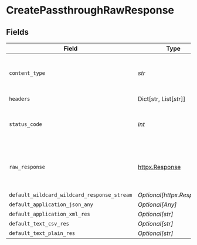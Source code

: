 # CreatePassthroughRawResponse


## Fields

| Field                                                        | Type                                                         | Required                                                     | Description                                                  |
| ------------------------------------------------------------ | ------------------------------------------------------------ | ------------------------------------------------------------ | ------------------------------------------------------------ |
| `content_type`                                               | *str*                                                        | :heavy_check_mark:                                           | HTTP response content type for this operation                |
| `headers`                                                    | Dict[str, List[*str*]]                                       | :heavy_check_mark:                                           | N/A                                                          |
| `status_code`                                                | *int*                                                        | :heavy_check_mark:                                           | HTTP response status code for this operation                 |
| `raw_response`                                               | [httpx.Response](https://www.python-httpx.org/api/#response) | :heavy_check_mark:                                           | Raw HTTP response; suitable for custom response parsing      |
| `default_wildcard_wildcard_response_stream`                  | *Optional[httpx.Response]*                                   | :heavy_minus_sign:                                           | Successful                                                   |
| `default_application_json_any`                               | *Optional[Any]*                                              | :heavy_minus_sign:                                           | Successful                                                   |
| `default_application_xml_res`                                | *Optional[str]*                                              | :heavy_minus_sign:                                           | Successful                                                   |
| `default_text_csv_res`                                       | *Optional[str]*                                              | :heavy_minus_sign:                                           | Successful                                                   |
| `default_text_plain_res`                                     | *Optional[str]*                                              | :heavy_minus_sign:                                           | Successful                                                   |